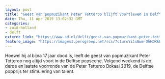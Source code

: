 ```yaml
---
layout: post
title: "Geest van popmuzikant Peter Tetteroo blijft voortleven in Delftse scene"
date: Thu, 11 Apr 2019 13:02:32 GMT
categories: 
- zuid-holland 
- delft 
externe_link: "https://www.ad.nl/delft/geest-van-popmuzikant-peter-tetteroo-blijft-voortleven-in-delftse-scene~af8744c3/"
feature_image: "https://images3.persgroep.net/rcs/7c1uroYi1sGwm-OhHDKkEt5pRuE/diocontent/145183654/_fitwidth/400/?appId=21791a8992982cd8da851550a453bd7f&quality=0.7"
---
```


Hoewel hij al bijna 17 jaar dood is, leeft de geest van popmuzikant Peter Tetteroo nog altijd voort in de Delftse popscene. Volgend weekend is de derde en laatste voorronde van de Peter Tetteroo Bokaal 2019, de Delftse popprijs ter stimulering van talent.
